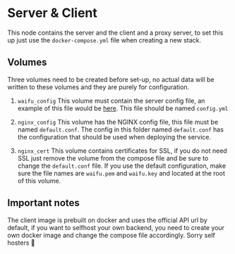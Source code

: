 # Server & Client
This node contains the server and the client and a proxy server, to set this up just use the `docker-compose.yml` file when creating a new stack.

## Volumes
Three volumes need to be created before set-up, no actual data will be written to these volumes and they are purely for configuration.

 1. `waifu_config`
This volume must contain the server config file, an example of this file would be [here](https://github.com/Waifu-pics/api/blob/master/config.example.yml). This file should be named `config.yml`
 
 2. `nginx_config`
This volume has the NGINX config file, this file must be named `default.conf`. The config in this folder named `default.conf` has the configuration that should be used when deploying the service.

3. `nginx_cert`
This volume contains certificates for SSL, if you do not need SSL just remove the volume from the compose file and be sure to change the `default.conf` file. If you use the default configuration, make sure the file names are `waifu.pem` and `waifu.key` and located at the root of this volume.

## Important notes
The client image is prebuilt on docker and uses the official API url by default, if you want to selfhost your own backend, you need to create your own docker image and change the compose file accordingly. Sorry self hosters 🥴